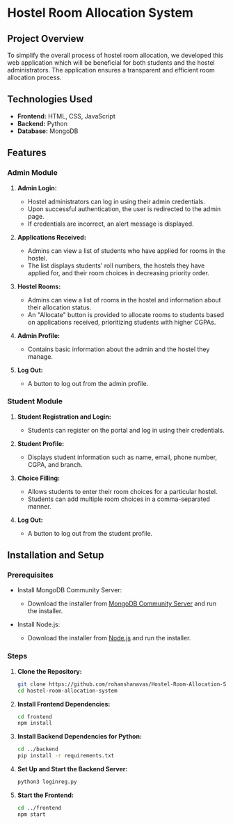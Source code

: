 # Hostel Room Allocation System

## Project Overview

To simplify the overall process of hostel room allocation, we developed this web application which will be beneficial for both students and the hostel administrators. The application ensures a transparent and efficient room allocation process.

## Technologies Used

- **Frontend:** HTML, CSS, JavaScript
- **Backend:** Python
- **Database:** MongoDB

## Features

### Admin Module

1. **Admin Login:**
   - Hostel administrators can log in using their admin credentials.
   - Upon successful authentication, the user is redirected to the admin page.
   - If credentials are incorrect, an alert message is displayed.

2. **Applications Received:**
   - Admins can view a list of students who have applied for rooms in the hostel.
   - The list displays students' roll numbers, the hostels they have applied for, and their room choices in decreasing priority order.

3. **Hostel Rooms:**
   - Admins can view a list of rooms in the hostel and information about their allocation status.
   - An "Allocate" button is provided to allocate rooms to students based on applications received, prioritizing students with higher CGPAs.

4. **Admin Profile:**
   - Contains basic information about the admin and the hostel they manage.

5. **Log Out:**
   - A button to log out from the admin profile.

### Student Module

1. **Student Registration and Login:**
   - Students can register on the portal and log in using their credentials.

2. **Student Profile:**
   - Displays student information such as name, email, phone number, CGPA, and branch.

3. **Choice Filling:**
   - Allows students to enter their room choices for a particular hostel.
   - Students can add multiple room choices in a comma-separated manner.

4. **Log Out:**
   - A button to log out from the student profile.

## Installation and Setup

### Prerequisites

- Install MongoDB Community Server:
  - Download the installer from [MongoDB Community Server](https://www.mongodb.com/try/download/community) and run the installer.

- Install Node.js:
  - Download the installer from [Node.js](https://nodejs.org/en/download/prebuilt-installer) and run the installer.

### Steps

1. **Clone the Repository:**
   ```bash
   git clone https://github.com/rohanshanavas/Hostel-Room-Allocation-System.git
   cd hostel-room-allocation-system
   ```

2. **Install Frontend Dependencies:**
   ```bash
   cd frontend
   npm install
   ```

3. **Install Backend Dependencies for Python:**
   ```bash
   cd ../backend
   pip install -r requirements.txt
   ```

4. **Set Up and Start the Backend Server:**
   ```bash
   python3 loginreg.py
   ```

5. **Start the Frontend:**
   ```bash
   cd ../frontend
   npm start
   ```
